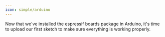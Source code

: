 ```yaml
---
icon: simple/arduino
---
```


Now that we've installed the espressif boards package in Arduino, it's time to upload our first sketch to make sure everything is working properly.


